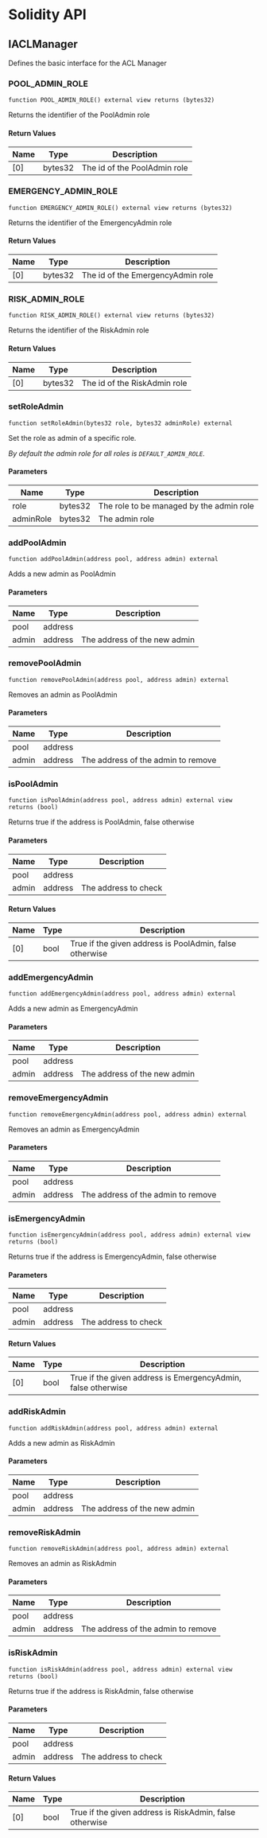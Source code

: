 # Solidity API

## IACLManager

Defines the basic interface for the ACL Manager

### POOL_ADMIN_ROLE

```solidity
function POOL_ADMIN_ROLE() external view returns (bytes32)
```

Returns the identifier of the PoolAdmin role

#### Return Values

| Name | Type | Description |
| ---- | ---- | ----------- |
| [0] | bytes32 | The id of the PoolAdmin role |

### EMERGENCY_ADMIN_ROLE

```solidity
function EMERGENCY_ADMIN_ROLE() external view returns (bytes32)
```

Returns the identifier of the EmergencyAdmin role

#### Return Values

| Name | Type | Description |
| ---- | ---- | ----------- |
| [0] | bytes32 | The id of the EmergencyAdmin role |

### RISK_ADMIN_ROLE

```solidity
function RISK_ADMIN_ROLE() external view returns (bytes32)
```

Returns the identifier of the RiskAdmin role

#### Return Values

| Name | Type | Description |
| ---- | ---- | ----------- |
| [0] | bytes32 | The id of the RiskAdmin role |

### setRoleAdmin

```solidity
function setRoleAdmin(bytes32 role, bytes32 adminRole) external
```

Set the role as admin of a specific role.

_By default the admin role for all roles is `DEFAULT_ADMIN_ROLE`._

#### Parameters

| Name | Type | Description |
| ---- | ---- | ----------- |
| role | bytes32 | The role to be managed by the admin role |
| adminRole | bytes32 | The admin role |

### addPoolAdmin

```solidity
function addPoolAdmin(address pool, address admin) external
```

Adds a new admin as PoolAdmin

#### Parameters

| Name | Type | Description |
| ---- | ---- | ----------- |
| pool | address |  |
| admin | address | The address of the new admin |

### removePoolAdmin

```solidity
function removePoolAdmin(address pool, address admin) external
```

Removes an admin as PoolAdmin

#### Parameters

| Name | Type | Description |
| ---- | ---- | ----------- |
| pool | address |  |
| admin | address | The address of the admin to remove |

### isPoolAdmin

```solidity
function isPoolAdmin(address pool, address admin) external view returns (bool)
```

Returns true if the address is PoolAdmin, false otherwise

#### Parameters

| Name | Type | Description |
| ---- | ---- | ----------- |
| pool | address |  |
| admin | address | The address to check |

#### Return Values

| Name | Type | Description |
| ---- | ---- | ----------- |
| [0] | bool | True if the given address is PoolAdmin, false otherwise |

### addEmergencyAdmin

```solidity
function addEmergencyAdmin(address pool, address admin) external
```

Adds a new admin as EmergencyAdmin

#### Parameters

| Name | Type | Description |
| ---- | ---- | ----------- |
| pool | address |  |
| admin | address | The address of the new admin |

### removeEmergencyAdmin

```solidity
function removeEmergencyAdmin(address pool, address admin) external
```

Removes an admin as EmergencyAdmin

#### Parameters

| Name | Type | Description |
| ---- | ---- | ----------- |
| pool | address |  |
| admin | address | The address of the admin to remove |

### isEmergencyAdmin

```solidity
function isEmergencyAdmin(address pool, address admin) external view returns (bool)
```

Returns true if the address is EmergencyAdmin, false otherwise

#### Parameters

| Name | Type | Description |
| ---- | ---- | ----------- |
| pool | address |  |
| admin | address | The address to check |

#### Return Values

| Name | Type | Description |
| ---- | ---- | ----------- |
| [0] | bool | True if the given address is EmergencyAdmin, false otherwise |

### addRiskAdmin

```solidity
function addRiskAdmin(address pool, address admin) external
```

Adds a new admin as RiskAdmin

#### Parameters

| Name | Type | Description |
| ---- | ---- | ----------- |
| pool | address |  |
| admin | address | The address of the new admin |

### removeRiskAdmin

```solidity
function removeRiskAdmin(address pool, address admin) external
```

Removes an admin as RiskAdmin

#### Parameters

| Name | Type | Description |
| ---- | ---- | ----------- |
| pool | address |  |
| admin | address | The address of the admin to remove |

### isRiskAdmin

```solidity
function isRiskAdmin(address pool, address admin) external view returns (bool)
```

Returns true if the address is RiskAdmin, false otherwise

#### Parameters

| Name | Type | Description |
| ---- | ---- | ----------- |
| pool | address |  |
| admin | address | The address to check |

#### Return Values

| Name | Type | Description |
| ---- | ---- | ----------- |
| [0] | bool | True if the given address is RiskAdmin, false otherwise |

